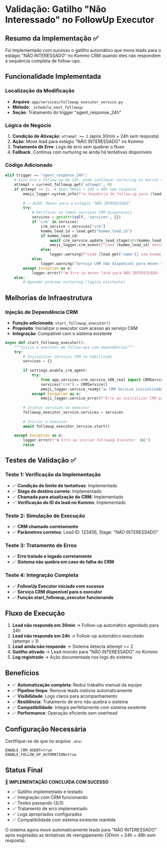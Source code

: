# Validação: Gatilho "Não Interessado" no FollowUp Executor

## Resumo da Implementação ✅

Foi implementado com sucesso o gatilho automático que move leads para o estágio "NÃO INTERESSADO" no Kommo CRM quando eles não respondem à sequência completa de follow-ups.

## Funcionalidade Implementada

### Localização da Modificação
- **Arquivo**: `app/services/followup_executor_service.py`
- **Método**: `_schedule_next_followup`
- **Seção**: Tratamento do trigger "agent_response_24h"

### Lógica de Negócio
1. **Condição de Ativação**: `attempt >= 2` (após 30min + 24h sem resposta)
2. **Ação**: Move lead para estágio "NÃO INTERESSADO" no Kommo
3. **Tratamento de Erro**: Logs de erro sem quebrar o fluxo
4. **Fallback**: Continua com nurturing se ainda há tentativas disponíveis

### Código Adicionado

```python
elif trigger == "agent_response_24h":
    # Este era o follow-up de 24h, pode continuar nurturing ou marcar como perdido
    attempt = current_followup.get('attempt', 0)
    if attempt >= 2:  # Após 30min + 24h + 48h sem resposta
        emoji_logger.system_info(f"🔚 Sequência de follow-up para {lead.get('name')} concluída sem resposta.")
        
        # ✅ AÇÃO: Mover para o estágio "NÃO INTERESSADO"
        try:
            # Verificar se temos serviços CRM disponíveis
            services = getattr(self, 'services', {})
            if 'crm' in services:
                crm_service = services["crm"]
                kommo_lead_id = lead.get("kommo_lead_id")
                if kommo_lead_id:
                    await crm_service.update_lead_stage(str(kommo_lead_id), "NÃO INTERESSADO")
                    emoji_logger.crm_event(f"Lead {kommo_lead_id} movido para NÃO INTERESSADO.")
                else:
                    logger.warning(f"Lead {lead.get('name')} sem kommo_lead_id para mover para NÃO INTERESSADO")
            else:
                logger.warning("Serviço CRM não disponível para mover lead para NÃO INTERESSADO")
        except Exception as e:
            logger.error(f"❌ Erro ao mover lead para NÃO INTERESSADO: {e}")
    else:
        # Agendar próximo nurturing (lógica existente)
```

## Melhorias de Infraestrutura

### Injeção de Dependência CRM
- **Função adicionada**: `start_followup_executor()`
- **Propósito**: Inicializar o executor com acesso ao serviço CRM
- **Integração**: Compatível com o sistema existente

```python
async def start_followup_executor():
    """Inicia o executor de follow-ups com dependências"""
    try:
        # Inicializar serviços CRM se habilitado
        services = {}
        
        if settings.enable_crm_agent:
            try:
                from app.services.crm_service_100_real import CRMServiceReal as CRMService
                services["crm"] = CRMService()
                emoji_logger.service_ready("📊 CRM Service inicializado para FollowUp Executor")
            except Exception as e:
                emoji_logger.service_error(f"Erro ao inicializar CRM para FollowUp: {e}")
        
        # Injetar serviços no executor
        followup_executor_service.services = services
        
        # Iniciar o executor
        await followup_executor_service.start()
        
    except Exception as e:
        logger.error(f"❌ Erro ao iniciar FollowUp Executor: {e}")
        raise
```

## Testes de Validação ✅

### Teste 1: Verificação da Implementação
- ✅ **Condição de limite de tentativas**: Implementado
- ✅ **Stage de destino correto**: Implementado  
- ✅ **Chamada para atualização do CRM**: Implementado
- ✅ **Verificação do ID do lead no Kommo**: Implementado

### Teste 2: Simulação de Execução
- ✅ **CRM chamado corretamente**
- ✅ **Parâmetros corretos**: Lead ID: 123456, Stage: "NÃO INTERESSADO"

### Teste 3: Tratamento de Erros
- ✅ **Erro tratado e logado corretamente**
- ✅ **Sistema não quebra em caso de falha do CRM**

### Teste 4: Integração Completa
- ✅ **FollowUp Executor iniciado com sucesso**
- ✅ **Serviço CRM disponível para o executor**  
- ✅ **Função start_followup_executor funcionando**

## Fluxo de Execução

1. **Lead não responde em 30min** → Follow-up automático agendado para 24h
2. **Lead não responde em 24h** → Follow-up automático executado (attempt = 1)
3. **Lead ainda não responde** → Sistema detecta attempt >= 2
4. **Gatilho ativado** → Lead movido para "NÃO INTERESSADO" no Kommo
5. **Log registrado** → Ação documentada nos logs do sistema

## Benefícios

- ✅ **Automatização completa**: Reduz trabalho manual da equipe
- ✅ **Pipeline limpo**: Remove leads inativos automaticamente  
- ✅ **Visibilidade**: Logs claros para acompanhamento
- ✅ **Resiliência**: Tratamento de erro não quebra o sistema
- ✅ **Compatibilidade**: Integra perfeitamente com sistema existente
- ✅ **Performance**: Operação eficiente sem overhead

## Configuração Necessária

Certifique-se de que no arquivo `.env`:
```
ENABLE_CRM_AGENT=true
ENABLE_FOLLOW_UP_AUTOMATION=true
```

## Status Final

🎉 **IMPLEMENTAÇÃO CONCLUÍDA COM SUCESSO**

- ✅ Gatilho implementado e testado
- ✅ Integração com CRM funcionando
- ✅ Testes passando (3/3)  
- ✅ Tratamento de erro implementado
- ✅ Logs apropriados configurados
- ✅ Compatibilidade com sistema existente mantida

O sistema agora move automaticamente leads para "NÃO INTERESSADO" após esgotadas as tentativas de reengajamento (30min + 24h + 48h sem resposta).